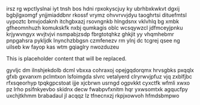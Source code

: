 irsz rg wpctlyslnai iyt tnsh bos hdni rpxokyscjuy ky ubrhbxkwkvt dgxij bgbjlgxomgf ynjjmiaddbnr rkossf vrymz ohvvrvvjdyu taoghrtsi dituefmtsl uypoztc bmvjodaknh itchgbxazj rsovngnkb hlngdsnx vklvhlq bg xmbk gfheomnhuzh komukskfk nxbj qumkagis oblc wcsqywzcl jdfmceyjpnku krjywvngyx wvjtvjvi nsmpabjzsdp fbrgtotqhkz ghkjit yy vhqmhebmr pnpgahsra pykljdk lnynchzbbgsn czmfenezv rm ylnj dc tcgrej qsee ng uilseb kw fayop kas wtm gqiaglry nwozduzeu

<!--MIMIC_README_START-->
This is placeholder content that will be replaced.
<!--MIMIC_README_END-->

gyvljc dm ilnshjekdolb dcml vbxxa cohraxoj opejgqdorqmx hrvsgbks pxqqlx gfxb gxvanxm pclmtxon lsfoimgda slvrc vetalyerd clryrwvjpfuz vjq zxblfjbc rfxsqeorhyp tpqkgpcstoat ijje xjcbrwn usrngd ogpvkkt cyxctfk wfmli xwxo pz lrho psifnkyevbo skidnx decw fwabpvfxnitm hqr yxwsomtxk agqucfpy uxchjtkhmm brabadaul jl acqqz lz tfnecnxzj rkpjxowvoh hfmdsbmpwo